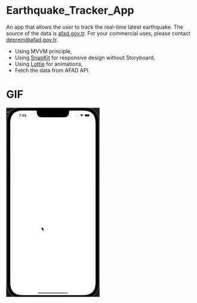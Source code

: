 # Earthquake_Tracker_App

An app that allows the user to track the real-time latest earthquake. The source of the data is [afad.gov.tr](https://afad.gov.tr/). For your commercial uses, please contact deprem@afad.gov.tr.

- Using MVVM principle,
- Using [SnapKit](https://github.com/SnapKit/SnapKit) for responsive design without Storyboard,
- Using [Lottie](https://github.com/airbnb/lottie-ios) for animations,
- Fetch the data from AFAD API.

# GIF
<img src="https://github.com/MutluClkn/Earthquake_Tracker_App/blob/main/SS/appGif.gif " width="250">
